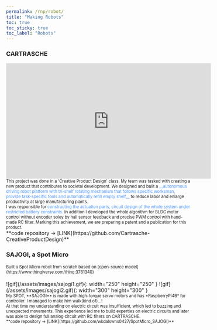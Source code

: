 ```yaml
---
permalink: /rnp/robot/
title: "Making Robots"
toc: true
toc_sticky: true
toc_label: "Robots"
---
```

### CARTRASCHE
<iframe width="560" height="315" src="https://www.youtube.com/embed/4_D-vN_osZ8?si=-ZHxmYW6tNzZhRvq" title="YouTube video player" frameborder="0" allow="accelerometer; autoplay; clipboard-write; encrypted-media; gyroscope; picture-in-picture; web-share" referrerpolicy="strict-origin-when-cross-origin" allowfullscreen></iframe>
<br>
<span style="font-size:0.8em;">
This project was done in a 'Creative Product Design' class. My team was tasked with creating a new product that contributes to societal development. We designed and built a <span style="color:#4993FE">__autonomous driving robot platform with tri-shelf rotating mechanism that follows specific worksman, provide task-specific tools and automatically refill empty shelf__</span> to reduce labor and enlarge productivity at large manufacturing plants. 
<br>
I was responsible for <span style="color:#4993FE">constructing the actuation parts, circuit design of the whole system under restricted battery constraints.</span> In addition I developed the whole algorithm for BLDC motor control without encoder soley by hall sensor feedback and precise PWM control with hand-made RC filter.
Marking this achievement, we are preparing a patent and a publication for this product.
</span><br>**code repository -> [LINK](https://github.com/Cartrasche-CreativeProductDesign)**

### SAJOGI, a Spot Micro
<span style="font-size:0.8em;">
Built a Spot Micro robot from scratch based on [open-source model](https://www.thingiverse.com/thing:3761340)
<br>
</span>
<br>
![gif](/assets/images/sajogi1.gif){: width="250" height="250" }
![gif](/assets/images/sajogi2.gif){: width="300" height="300" }
<br>
<span style="font-size:0.8em;">
My SPOT, **SAJOGI** is made with high-torque servo motors and has *RaspberryPi4B* for controller. I managed to make him walk(kind of)...!<br>
At that time my understanding on electric circuit was insufficient, which led to buzzing and unexpected movements. This experience led me to build experties on electric circuits and later was able to design full analog circuit with RC filters on CARTRASCHE.
<br>**code repository -> [LINK](https://github.com/wkdalswns0427/SpotMicro_SAJOGI)**